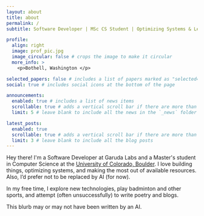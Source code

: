 ```yaml
---
layout: about
title: about
permalink: /
subtitle: Software Developer | MSc CS Student | Optimizing Systems & Learning Always

profile:
  align: right
  image: prof_pic.jpg
  image_circular: false # crops the image to make it circular
  more_info: >
    <p>Bothell, Washington </p>

selected_papers: false # includes a list of papers marked as "selected={true}"
social: true # includes social icons at the bottom of the page

announcements:
  enabled: true # includes a list of news items
  scrollable: true # adds a vertical scroll bar if there are more than 3 news items
  limit: 5 # leave blank to include all the news in the `_news` folder

latest_posts:
  enabled: true
  scrollable: true # adds a vertical scroll bar if there are more than 3 new posts items
  limit: 3 # leave blank to include all the blog posts
---
```


Hey there! I'm a Software Developer at Garuda Labs and a Master's student in Computer Science at the [University of Colorado, Boulder](https://www.colorado.edu/). I love building things, optimizing systems, and making the most out of available resources. Also, I’d prefer not to be replaced by AI (for now).

In my free time, I explore new technologies, play badminton and other sports, and attempt (often unsuccessfully) to write poetry and blogs.

This blurb may or may not have been written by an AI.
